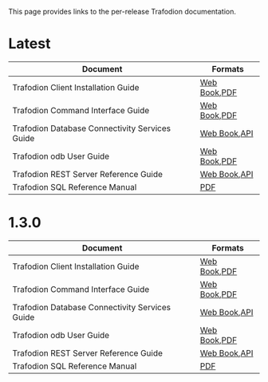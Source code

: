 <!--
  Licensed under the Apache License, Version 2.0 (the "License");
  you may not use this file except in compliance with the License.
  You may obtain a copy of the License at
 
      http://www.apache.org/licenses/LICENSE-2.0
 
  Unless required by applicable law or agreed to in writing, software
  distributed under the License is distributed on an "AS IS" BASIS,
  WITHOUT WARRANTIES OR CONDITIONS OF ANY KIND, either express or implied.
  See the License for the specific language governing permissions and
  limitations under the 
  License.
-->
This page provides links to the per-release Trafodion documentation.

# Latest

Document                                       | Formats
-----------------------------------------------|-----------------------------------
Trafodion Client Installation Guide            | [Web Book](docs/client_install/index.html),[PDF](docs/client_install/Trafodion_Client_Installation_Guide.pdf)
Trafodion Command Interface Guide              | [Web Book](docs/command_interface/index.html),[PDF](docs/command_interface/Trafodion_Command_Interface_Guide.pdf)
Trafodion Database Connectivity Services Guide | [Web Book](docs/dcs_reference/index.html),[API](docs/dcs_reference/apidocs/index.html)
Trafodion odb User Guide                       | [Web Book](docs/odb/index.html),[PDF](docs/odb/Trafodion_odb_User_Guide.pdf)
Trafodion REST Server Reference Guide          | [Web Book](docs/rest_reference/index.html),[API](docs/rest_reference/apidocs/index.html)
Trafodion SQL Reference Manual                 | [PDF](docs/sql_reference/Trafodion_SQL_Reference_Manual.pdf)

# 1.3.0

Document                                       | Formats
-----------------------------------------------|-----------------------------------
Trafodion Client Installation Guide            | [Web Book](docs/1.3.0/client_install/index.html),[PDF](docs/1.3.0/client_install/Trafodion_Client_Installation_Guide.pdf)
Trafodion Command Interface Guide              | [Web Book](command_interface/index.html),[PDF](docs/1.3.0/command_interface/Trafodion_Command_Interface_Guide.pdf)
Trafodion Database Connectivity Services Guide | [Web Book](docs/1.3.0/dcs_reference/index.html),[API](docs/1.3.0/dcs_reference/apidocs/1.3.0/index.html)
Trafodion odb User Guide                       | [Web Book](docs/1.3.0/odb/index.html),[PDF](docs/1.3.0/odb/Trafodion_odb_User_Guide.pdf)
Trafodion REST Server Reference Guide          | [Web Book](docs/1.3.0/rest_reference/index.html),[API](docs/1.3.0/rest_reference/apidocs/1.3.0/index.html)
Trafodion SQL Reference Manual                 | [PDF](docs/1.3.0/sql_reference/Trafodion_SQL_Reference_Manual.pdf)

